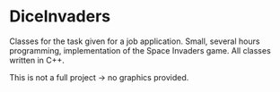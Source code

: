 # DiceInvaders
Classes for the task given for a job application. 
Small, several hours programming, implementation of the Space Invaders game.
All classes written in C++.

This is not a full project -> no graphics provided.